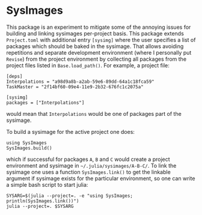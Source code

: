 # SysImages

This package is an experiment to mitigate some of the annoying issues for building and linking sysimages per-project basis. This package extends `Project.toml` with additional entry `[sysimg]` where the user specifies a list of packages which should be baked in the sysimage. That allows avoiding repetitions and separate development environment (where I personally put `Revise`) from the project environment by collecting all packages from the project files listed in  `Base.load_path()`. For example, a project file:
```
[deps]
Interpolations = "a98d9a8b-a2ab-59e6-89dd-64a1c18fca59"
TaskMaster = "2f14bf60-09e4-11e9-2b32-676fc1c2075a"

[sysimg]
packages = ["Interpolations"]
```
would mean that `Interpolations` would be one of packages part of the sysimage.

To build a sysimage for the active project one does:
```
using SysImages
SysImages.build()
```
which if successful for packages `A`, `B` and `C` would create a project environment and sysimage in `~/.julia/sysimages/A-B-C/`. To link the sysimage one uses a function `SysImages.link()` to get the linkable argument if sysimage exists for the particular environment, so one can write a simple bash script to start julia:
```
SYSARG=$(julia --project=. -e "using SysImages; println(SysImages.link())")
julia --project=. $SYSARG
```

